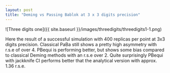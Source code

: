 ```yaml
---
layout: post
title: "Deming vs Passing Bablok at 3 x 3 digits precision"
---
```


![Three digits one]({{ site.baseurl }}/images/threedigits/threedigits1-1.png)


Here the result of a successful simulation with 400 replicas per point at 3x3 digits precision. Classical PaBa still shows a pretty high asymmetry with r.s.e of over 4. PBequi is performing better, but shows some bias compared to classical Deming methods with an r.s.e over 2. Quite surprisingly PBequi with jackknife CI performs better that the analytical version with approx. 1.36 r.s.e.

